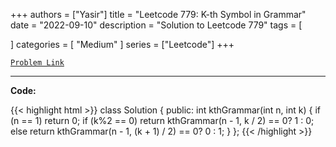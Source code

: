 
+++
authors = ["Yasir"]
title = "Leetcode 779: K-th Symbol in Grammar"
date = "2022-09-10"
description = "Solution to Leetcode 779"
tags = [
    
]
categories = [
    "Medium"
]
series = ["Leetcode"]
+++



[`Problem Link`](https://leetcode.com/problems/k-th-symbol-in-grammar/description/)

---

**Code:**

{{< highlight html >}}
class Solution {
public:
    int kthGrammar(int n, int k) {
        if (n == 1)   return 0;
        if (k%2 == 0) return kthGrammar(n - 1,       k / 2) == 0? 1 : 0;
        else          return kthGrammar(n - 1, (k + 1) / 2) == 0? 0 : 1;
    }
};
{{< /highlight >}}

